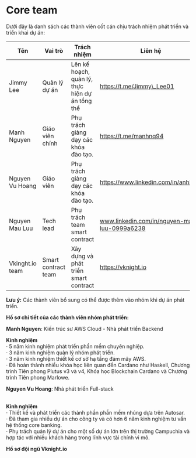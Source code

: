 # Core team



Dưới đây là danh sách các thành viên cốt cán chịu trách nhiệm phát triển và triển khai dự án:



| Tên             | Vai trò             | Trách nhiệm                                     | Liên hệ                                      |
| --------------- | ------------------- | ----------------------------------------------- | -------------------------------------------- |
| Jimmy Lee       | Quản lý dự án       | Lên kế hoạch, quản lý, thực hiện dự án tổng thể | https://t.me/Jimmy\_Lee01                    |
| Manh Nguyen     | Giáo viên chính     | Phụ trách giảng dạy các khóa đào tạo.           | https://t.me/manhnq94                        |
| Nguyen Vu Hoang | Giáo viên           | Phụ trách giảng dạy các khóa đào tạo.           | https://www.linkedin.com/in/anhben/          |
| Nguyen Mau Luu  | Tech lead           | Phụ trách team smart contract                   | www.linkedin.com/in/nguyen-mau-luu-0999a6238 |
| Vkinght.io team | Smart contract team | Xây dựng và phát triển smart contract           | https://vknight.io                           |

**Lưu ý:** Các thành viên bổ sung có thể được thêm vào nhóm khi dự án phát triển.

**Hồ sơ chi tiết của các thành viên nhóm phát triển:**

**Manh Nguyen**: Kiến trúc sư AWS Cloud - Nhà phát triển Backend

**Kinh nghiệm**\
· 5 năm kinh nghiệm phát triển phần mềm chuyên nghiệp.\
· 3 năm kinh nghiệm quản lý nhóm phát triển.\
· 3 năm kinh nghiệm thiết kế cơ sở hạ tầng đám mây AWS.\
· Đã hoàn thành nhiều khóa học liên quan đến Cardano như Haskell, Chương trình Tiên phong Plutus v3 và v4, Khóa học Blockchain Cardano và Chương trình Tiên phong Marlowe.

**Nguyen Vu Hoang**: Nhà phát triển Full-stack

\
**Kinh nghiệm**\
· Thiết kế và phát triển các thành phần phần mềm nhúng dựa trên Autosar.\
· Đã tham gia nhiều dự án cho công ty và có hơn 6 năm kinh nghiệm tư vấn hệ thống core banking.\
· Phụ trách quản lý dự án cho một số dự án lớn trên thị trường Campuchia và hợp tác với nhiều khách hàng trong lĩnh vực tài chính vi mô.

**Hồ sơ đội ngũ Vknight.io**

